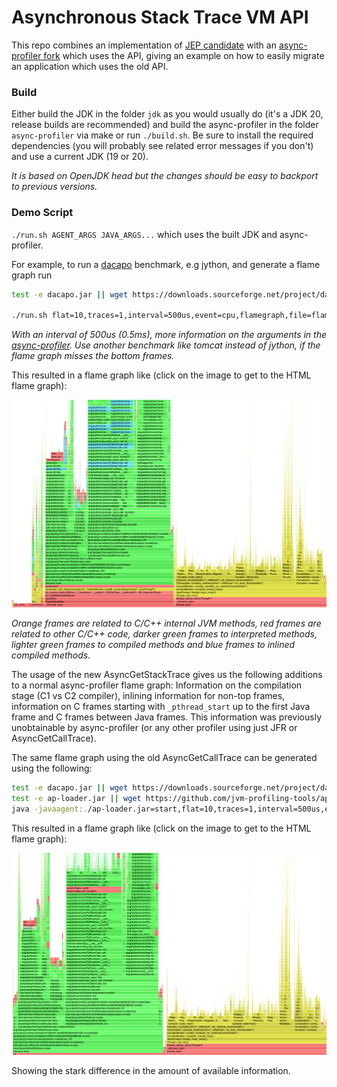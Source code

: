 # Asynchronous Stack Trace VM API

This repo combines an implementation of [JEP candidate](https://openjdk.org/jeps/435) with an [async-profiler fork](https://github.com/parttimenerd/async-profiler/tree/parttimenerd_asgct2)
which uses the API, giving an example on how to easily migrate an application which uses the old API.

### Build

Either build the JDK in the folder `jdk` as you would usually do
(it's a JDK 20, release builds are recommended) 
and build the async-profiler in the folder 
`async-profiler` via make or run `./build.sh`.
Be sure to install the required dependencies (you will probably
see related error messages if you don't) and use a current JDK (19 or 20).

*It is based on OpenJDK head but the changes should be easy to backport to previous versions.*

### Demo Script

`./run.sh AGENT_ARGS JAVA_ARGS...` which uses the built JDK and async-profiler.

For example, to run a [dacapo](https://github.com/dacapobench/dacapobench) benchmark, e.g jython, and generate a flame graph run

```sh
test -e dacapo.jar || wget https://downloads.sourceforge.net/project/dacapobench/9.12-bach-MR1/dacapo-9.12-MR1-bach.jar -O dacapo.jar

./run.sh flat=10,traces=1,interval=500us,event=cpu,flamegraph,file=flame.html -jar dacapo.jar jython
```
*With an interval of 500us (0.5ms), more information on the arguments in the [async-profiler](https://github.com/parttimenerd/async-profiler/tree/parttimenerd_asgct2).
Use another benchmark like tomcat instead of jython, if the flame graph misses the bottom frames.*

This resulted in a flame graph like (click on the image to get to the HTML flame graph):

[![Crop of the generated flame graph for jython dacapo benchmark](img/jython.png)](https://htmlpreview.github.io/?https://github.com/parttimenerd/asgct2-demo/blob/main/img/jython.html)

*Orange frames are related to C/C++ internal JVM methods, red frames are related to other C/C++ code, darker green frames to interpreted methods, lighter green frames to compiled methods and blue frames to inlined compiled methods.*

The usage of the new AsyncGetStackTrace gives us the following additions to a normal
async-profiler flame graph: Information on the compilation stage (C1 vs C2 compiler),
inlining information for non-top frames, information on C frames starting with `_pthread_start`
up to the first Java frame and C frames between Java frames. This information was previously unobtainable by async-profiler
(or any other profiler using just JFR or AsyncGetCallTrace).

The same flame graph using the old AsyncGetCallTrace can be generated using the following:

```sh
test -e dacapo.jar || wget https://downloads.sourceforge.net/project/dacapobench/9.12-bach-MR1/dacapo-9.12-MR1-bach.jar -O dacapo.jar
test -e ap-loader.jar || wget https://github.com/jvm-profiling-tools/ap-loader/releases/latest/download/ap-loader-all.jar -O ap-loader.jar
java -javaagent:./ap-loader.jar=start,flat=10,traces=1,interval=500us,event=cpu,flamegraph,file=flame_old.html -jar dacapo.jar jython
```

This resulted in a flame graph like (click on the image to get to the HTML flame graph):

[![Crop of the generated flame graph for jython dacapo benchmark](img/jython_old.png)](https://htmlpreview.github.io/?https://github.com/parttimenerd/asgct2-demo/blob/main/img/jython_old.html)

Showing the stark difference in the amount of available information.
